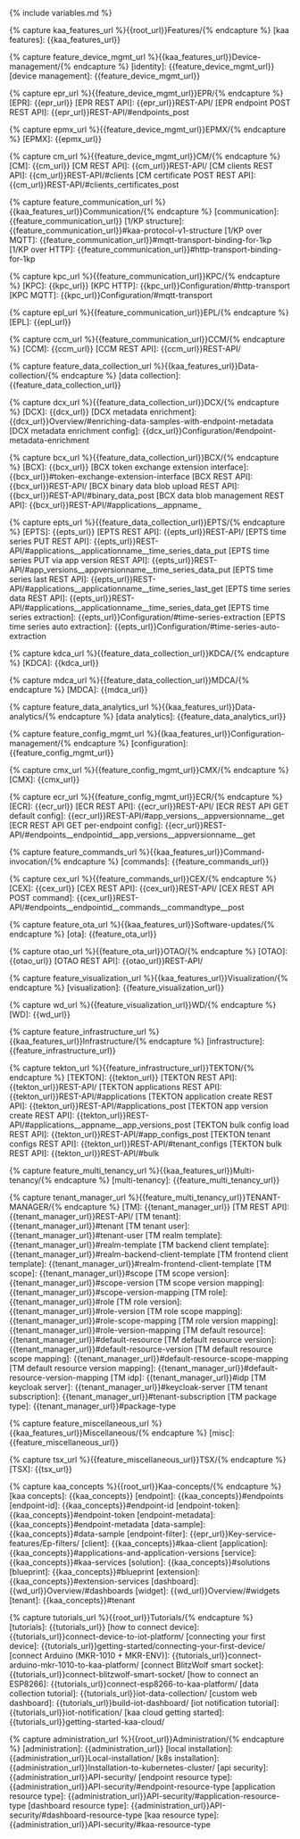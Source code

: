 {% include variables.md %}


<!--== Features and components ==-->
{% capture kaa_features_url %}{{root_url}}Features/{% endcapture %}
[kaa features]: {{kaa_features_url}}


<!-- Device management -->
{% capture feature_device_mgmt_url %}{{kaa_features_url}}Device-management/{% endcapture %}
[identity]: {{feature_device_mgmt_url}}
[device management]: {{feature_device_mgmt_url}}

{% capture epr_url %}{{feature_device_mgmt_url}}EPR/{% endcapture %}
[EPR]:                          {{epr_url}}
[EPR REST API]:                 {{epr_url}}REST-API/
[EPR endpoint POST REST API]:   {{epr_url}}REST-API/#endpoints_post

{% capture epmx_url %}{{feature_device_mgmt_url}}EPMX/{% endcapture %}
[EPMX]: {{epmx_url}}

{% capture cm_url %}{{feature_device_mgmt_url}}CM/{% endcapture %}
[CM]: {{cm_url}}
[CM REST API]:                  {{cm_url}}REST-API/
[CM clients REST API]:          {{cm_url}}REST-API/#clients
[CM certificate POST REST API]: {{cm_url}}REST-API/#clients_certificates_post


<!-- Communication -->
{% capture feature_communication_url %}{{kaa_features_url}}Communication/{% endcapture %}
[communication]:  {{feature_communication_url}}
[1/KP structure]: {{feature_communication_url}}#kaa-protocol-v1-structure
[1/KP over MQTT]: {{feature_communication_url}}#mqtt-transport-binding-for-1kp
[1/KP over HTTP]: {{feature_communication_url}}#http-transport-binding-for-1kp

{% capture kpc_url %}{{feature_communication_url}}KPC/{% endcapture %}
[KPC]: {{kpc_url}}
[KPC HTTP]: {{kpc_url}}Configuration/#http-transport
[KPC MQTT]: {{kpc_url}}Configuration/#mqtt-transport

{% capture epl_url %}{{feature_communication_url}}EPL/{% endcapture %}
[EPL]: {{epl_url}}

{% capture ccm_url %}{{feature_communication_url}}CCM/{% endcapture %}
[CCM]: {{ccm_url}}
[CCM REST API]: {{ccm_url}}REST-API/


<!-- Data collection -->
{% capture feature_data_collection_url %}{{kaa_features_url}}Data-collection/{% endcapture %}
[data collection]: {{feature_data_collection_url}}

{% capture dcx_url %}{{feature_data_collection_url}}DCX/{% endcapture %}
[DCX]: {{dcx_url}}
[DCX metadata enrichment]:        {{dcx_url}}Overview/#enriching-data-samples-with-endpoint-metadata
[DCX metadata enrichment config]: {{dcx_url}}Configuration/#endpoint-metadata-enrichment

{% capture bcx_url %}{{feature_data_collection_url}}BCX/{% endcapture %}
[BCX]:                                      {{bcx_url}}
[BCX token exchange extension interface]:   {{bcx_url}}#token-exchange-extension-interface
[BCX REST API]:                             {{bcx_url}}REST-API/
[BCX binary data blob upload REST API]:     {{bcx_url}}REST-API/#binary_data_post
[BCX data blob management REST API]:        {{bcx_url}}REST-API/#applications__appname_

{% capture epts_url %}{{feature_data_collection_url}}EPTS/{% endcapture %}
[EPTS]:                                             {{epts_url}}
[EPTS REST API]:                                    {{epts_url}}REST-API/
[EPTS time series PUT REST API]:                    {{epts_url}}REST-API/#applications__applicationname__time_series_data_put
[EPTS time series PUT via app version REST API]:    {{epts_url}}REST-API/#app_versions__appversionname__time_series_data_put
[EPTS time series last REST API]:                   {{epts_url}}REST-API/#applications__applicationname__time_series_last_get
[EPTS time series data REST API]:                   {{epts_url}}REST-API/#applications__applicationname__time_series_data_get
[EPTS time series extraction]:                      {{epts_url}}Configuration/#time-series-extraction
[EPTS time series auto extraction]:                 {{epts_url}}Configuration/#time-series-auto-extraction

{% capture kdca_url %}{{feature_data_collection_url}}KDCA/{% endcapture %}
[KDCA]: {{kdca_url}}

{% capture mdca_url %}{{feature_data_collection_url}}MDCA/{% endcapture %}
[MDCA]: {{mdca_url}}

<!-- Data analytics -->
{% capture feature_data_analytics_url %}{{kaa_features_url}}Data-analytics/{% endcapture %}
[data analytics]: {{feature_data_analytics_url}}

<!-- Configuration management -->
{% capture feature_config_mgmt_url %}{{kaa_features_url}}Configuration-management/{% endcapture %}
[configuration]: {{feature_config_mgmt_url}}

{% capture cmx_url %}{{feature_config_mgmt_url}}CMX/{% endcapture %}
[CMX]: {{cmx_url}}

{% capture ecr_url %}{{feature_config_mgmt_url}}ECR/{% endcapture %}
[ECR]: {{ecr_url}}
[ECR REST API]:                         {{ecr_url}}REST-API/
[ECR REST API GET default config]:      {{ecr_url}}REST-API/#app_versions__appversionname__get
[ECR REST API GET per-endpoint config]: {{ecr_url}}REST-API/#endpoints__endpointid__app_versions__appversionname__get


<!-- Commands -->
{% capture feature_commands_url %}{{kaa_features_url}}Command-invocation/{% endcapture %}
[commands]: {{feature_commands_url}}

{% capture cex_url %}{{feature_commands_url}}CEX/{% endcapture %}
[CEX]: {{cex_url}}
[CEX REST API]: {{cex_url}}REST-API/
[CEX REST API POST command]: {{cex_url}}REST-API/#endpoints__endpointid__commands__commandtype__post


<!-- Software updates -->
{% capture feature_ota_url %}{{kaa_features_url}}Software-updates/{% endcapture %}
[ota]: {{feature_ota_url}}

{% capture otao_url %}{{feature_ota_url}}OTAO/{% endcapture %}
[OTAO]: {{otao_url}}
[OTAO REST API]: {{otao_url}}REST-API/


<!-- Visualization -->
{% capture feature_visualization_url %}{{kaa_features_url}}Visualization/{% endcapture %}
[visualization]: {{feature_visualization_url}}

{% capture wd_url %}{{feature_visualization_url}}WD/{% endcapture %}
[WD]: {{wd_url}}


<!-- Infrastructure -->
{% capture feature_infrastructure_url %}{{kaa_features_url}}Infrastructure/{% endcapture %}
[infrastructure]: {{feature_infrastructure_url}}

{% capture tekton_url %}{{feature_infrastructure_url}}TEKTON/{% endcapture %}
[TEKTON]:                               {{tekton_url}}
[TEKTON REST API]:                      {{tekton_url}}REST-API/
[TEKTON applications REST API]:         {{tekton_url}}REST-API/#applications
[TEKTON application create REST API]:   {{tekton_url}}REST-API/#applications_post
[TEKTON app version create REST API]:   {{tekton_url}}REST-API/#applications__appname__app_versions_post
[TEKTON bulk config load REST API]:     {{tekton_url}}REST-API/#app_configs_post
[TEKTON tenant configs REST API]:       {{tekton_url}}REST-API/#tenant_configs
[TEKTON bulk REST API]:                 {{tekton_url}}REST-API/#bulk


<!-- Multi-tenancy -->
{% capture feature_multi_tenancy_url %}{{kaa_features_url}}Multi-tenancy/{% endcapture %}
[multi-tenancy]: {{feature_multi_tenancy_url}}

{% capture tenant_manager_url %}{{feature_multi_tenancy_url}}TENANT-MANAGER/{% endcapture %}
[TM]:                                   {{tenant_manager_url}}
[TM REST API]:                          {{tenant_manager_url}}REST-API/
[TM tenant]:                            {{tenant_manager_url}}#tenant
[TM tenant user]:                       {{tenant_manager_url}}#tenant-user
[TM realm template]:                    {{tenant_manager_url}}#realm-template
[TM backend client template]:           {{tenant_manager_url}}#realm-backend-client-template
[TM frontend client template]:          {{tenant_manager_url}}#realm-frontend-client-template
[TM scope]:                             {{tenant_manager_url}}#scope
[TM scope version]:                     {{tenant_manager_url}}#scope-version
[TM scope version mapping]:             {{tenant_manager_url}}#scope-version-mapping
[TM role]:                              {{tenant_manager_url}}#role
[TM role version]:                      {{tenant_manager_url}}#role-version
[TM role scope mapping]:                {{tenant_manager_url}}#role-scope-mapping
[TM role version mapping]:              {{tenant_manager_url}}#role-version-mapping
[TM default resource]:                  {{tenant_manager_url}}#default-resource
[TM default resource version]:          {{tenant_manager_url}}#default-resource-version
[TM default resource scope mapping]:    {{tenant_manager_url}}#default-resource-scope-mapping
[TM default resource version mapping]:  {{tenant_manager_url}}#default-resource-version-mapping
[TM idp]:                               {{tenant_manager_url}}#idp
[TM keycloak server]:                   {{tenant_manager_url}}#keycloak-server
[TM tenant subscription]:               {{tenant_manager_url}}#tenant-subscription
[TM package type]:                      {{tenant_manager_url}}#package-type


<!-- Miscellaneous -->
{% capture feature_miscellaneous_url %}{{kaa_features_url}}Miscellaneous/{% endcapture %}
[misc]: {{feature_miscellaneous_url}}

{% capture tsx_url %}{{feature_miscellaneous_url}}TSX/{% endcapture %}
[TSX]: {{tsx_url}}


<!--== Kaa RFCs ==-->
[RFCs]:     {{rfc_url}}#kaa-rfcs
[1/KP]:     {{rfc_url}}blob/master/0001/README.md
[2/DCP]:    {{rfc_url}}blob/master/0002/README.md
[3/ISM]:    {{rfc_url}}blob/master/0003/README.md
[4/ESP]:    {{rfc_url}}blob/master/0004/README.md
[6/CDTP]:   {{rfc_url}}blob/master/0006/README.md
[7/CMP]:    {{rfc_url}}blob/master/0007/README.md
[8/KPSR]:   {{rfc_url}}blob/master/0008/README.md
[9/ELCE]:   {{rfc_url}}blob/master/0009/README.md
[10/EPMP]:  {{rfc_url}}blob/master/0010/README.md
[11/CEP]:   {{rfc_url}}blob/master/0011/README.md
[12/CIP]:   {{rfc_url}}blob/master/0012/README.md
[13/DSTP]:  {{rfc_url}}blob/master/0013/README.md
[14/TSTP]:  {{rfc_url}}blob/master/0014/README.md
[15/EME]:   {{rfc_url}}blob/master/0015/README.md
[16/ECAP]:  {{rfc_url}}blob/master/0016/README.md
[17/SCMP]:  {{rfc_url}}blob/master/0017/README.md
[18/EFE]:   {{rfc_url}}blob/master/0018/README.md
[19/EPMMP]: {{rfc_url}}blob/master/0019/README.md
[20/EFMP]:  {{rfc_url}}blob/master/0020/README.md
[21/TLE]:   {{rfc_url}}blob/master/0021/README.md
[22/CAP]:   {{rfc_url}}blob/master/0022/README.md


<!--== Kaa terminology ==-->
[architecture overview]:    {{root_url}}Architecture-overview/
[scalability]:              {{root_url}}Architecture-overview/#scalability
[service configuration]:    {{root_url}}Architecture-overview/#configuration

{% capture kaa_concepts %}{{root_url}}Kaa-concepts/{% endcapture %}
[kaa concepts]:         {{kaa_concepts}}
[endpoint]:             {{kaa_concepts}}#endpoints
[endpoint-id]:          {{kaa_concepts}}#endpoint-id
[endpoint-token]:       {{kaa_concepts}}#endpoint-token
[endpoint-metadata]:    {{kaa_concepts}}#endpoint-metadata
[data-sample]:          {{kaa_concepts}}#data-sample
[endpoint-filter]:      {{epr_url}}Key-service-features/Ep-filters/
[client]:               {{kaa_concepts}}#kaa-client
[application]:          {{kaa_concepts}}#applications-and-application-versions
[service]:              {{kaa_concepts}}#kaa-services
[solution]:             {{kaa_concepts}}#solutions
[blueprint]:            {{kaa_concepts}}#blueprint
[extension]:            {{kaa_concepts}}#extension-services
[dashboard]:            {{wd_url}}Overview/#dashboards
[widget]:               {{wd_url}}Overview/#widgets
[tenant]:               {{kaa_concepts}}#tenant

<!--== Tutorials ==-->
{% capture tutorials_url %}{{root_url}}Tutorials/{% endcapture %}
[tutorials]:                              {{tutorials_url}}
[how to connect device]:                  {{tutorials_url}}connect-device-to-iot-platform/
[connecting your first device]:           {{tutorials_url}}getting-started/connecting-your-first-device/
[connect Arduino (MKR-1010 + MKR-ENV)]:   {{tutorials_url}}connect-arduino-mkr-1010-to-kaa-platform/
[connect BlitzWolf smart socket]:         {{tutorials_url}}connect-blitzwolf-smart-socket/
[how to connect an ESP8266]:              {{tutorials_url}}connect-esp8266-to-kaa-platform/
[data collection tutorial]:               {{tutorials_url}}iot-data-collection/
[custom web dashboard]:                   {{tutorials_url}}build-iot-dashboard/
[iot notification tutorial]:              {{tutorials_url}}iot-notification/
[kaa cloud getting started]:              {{tutorials_url}}getting-started-kaa-cloud/

<!-- Administration -->
{% capture administration_url %}{{root_url}}Administration/{% endcapture %}
[administration]:               {{administration_url}}
[local installation]:           {{administration_url}}Local-installation/
[k8s installation]:             {{administration_url}}Installation-to-kubernetes-cluster/
[api security]:                 {{administration_url}}API-security/
[endpoint resource type]:       {{administration_url}}API-security/#endpoint-resource-type
[application resource type]:    {{administration_url}}API-security/#application-resource-type
[dashboard resource type]:      {{administration_url}}API-security/#dashboard-resource-type
[kaa resource type]:            {{administration_url}}API-security/#kaa-resource-type

<!-- Webinars -->
[webinars]: {{root_url}}Webinars/
[webinar Kaa IoT Cloud and Kaa 1.1]:        {{root_url}}Webinars/2019-12-11-Kaa-IoT-Cloud-and-Kaa-1.1/
[webinar Data Analytics and Notifications]: {{root_url}}Webinars/2020-04-02-Data-Analytics-and-Notifications/

<!-- What's new -->
[whats new]: {{root_url}}Whats-new/
[whats new in 1.1]: {{root_url}}Whats-new/#kaa-11-november-8-th-2019

<!--== 3-rd party components ==-->
[docker]: https://www.docker.com/
[k8s]: https://kubernetes.io/
[helm]: https://helm.sh/
[prometheus]: https://prometheus.io/
[nginx]: https://www.nginx.com/
[fluentd]: https://www.fluentd.org/
[grafana]: https://grafana.com/
[nats]: https://www.nats.io/
[keycloak]: https://www.keycloak.org/
[influxdb]: https://docs.influxdata.com/influxdb/
[mongo]: https://www.mongodb.com/what-is-mongodb
[maria]: https://mariadb.org/
[redis]: https://redis.io
[postgresql]: https://www.postgresql.org/
[elastic stack]: https://www.elastic.co/elastic-stack
[kibana]: https://www.elastic.co/kibana
[vault]: https://www.vaultproject.io/
[open distro]: https://opendistro.github.io/
[open distro security]: https://opendistro.github.io/for-elasticsearch-docs/docs/security-configuration/
[open distro kibana]: https://opendistro.github.io/for-elasticsearch-docs/docs/kibana/
[open distro alerting]: https://opendistro.github.io/for-elasticsearch-docs/docs/alerting/

<!--== Technologies ==-->
[mqtt]: http://mqtt.org/
[coap]: http://coap.technology/
[json]: https://www.json.org/
[avro]: https://avro.apache.org/
[oauth2]: https://tools.ietf.org/html/rfc6749
[resource server]: https://www.oauth.com/oauth2-servers/the-resource-server/
[access token]: https://www.oauth.com/oauth2-servers/access-tokens/
[oauth scope]: https://www.oauth.com/oauth2-servers/scope/
[openid]: https://openid.net/connect/
[uma]: https://en.wikipedia.org/wiki/User-Managed_Access

<!--== General ==-->
[42]: https://en.wikipedia.org/wiki/42_(number)#The_Hitchhiker's_Guide_to_the_Galaxy
[digital twin]: https://en.wikipedia.org/wiki/Digital_twin
[over-the-air]: https://en.wikipedia.org/wiki/Over-the-air_programming
[openid]: https://openid.net/connect/


<!--== KaaIoT sites ==-->
[Kaa cloud]: https://cloud.kaaiot.com
[Kaa user chat]: https://gitter.im/KaaIoT/community

<!--== Repl.it ==-->
[connecting your first device repl]: https://repl.it/@KaaIoT/ConnectingYourFirstDevice120
